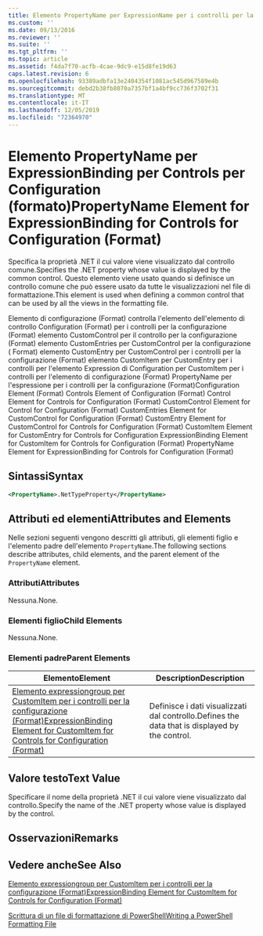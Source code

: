 ```yaml
---
title: Elemento PropertyName per ExpressionName per i controlli per la configurazione (Format) | Microsoft Docs
ms.custom: ''
ms.date: 09/13/2016
ms.reviewer: ''
ms.suite: ''
ms.tgt_pltfrm: ''
ms.topic: article
ms.assetid: f4da7f70-acfb-4cae-9dc9-e15d8fe19d63
caps.latest.revision: 6
ms.openlocfilehash: 93389adbfa13e2404354f1081ac545d967589e4b
ms.sourcegitcommit: debd2b38fb8070a7357bf1a4bf9cc736f3702f31
ms.translationtype: MT
ms.contentlocale: it-IT
ms.lasthandoff: 12/05/2019
ms.locfileid: "72364970"
---
```

# <a name="propertyname-element-for-expressionbinding-for-controls-for-configuration-format"></a><span data-ttu-id="c6133-102">Elemento PropertyName per ExpressionBinding per Controls per Configuration (formato)</span><span class="sxs-lookup"><span data-stu-id="c6133-102">PropertyName Element for ExpressionBinding for Controls for Configuration (Format)</span></span>

<span data-ttu-id="c6133-103">Specifica la proprietà .NET il cui valore viene visualizzato dal controllo comune.</span><span class="sxs-lookup"><span data-stu-id="c6133-103">Specifies the .NET property whose value is displayed by the common control.</span></span> <span data-ttu-id="c6133-104">Questo elemento viene usato quando si definisce un controllo comune che può essere usato da tutte le visualizzazioni nel file di formattazione.</span><span class="sxs-lookup"><span data-stu-id="c6133-104">This element is used when defining a common control that can be used by all the views in the formatting file.</span></span>

<span data-ttu-id="c6133-105">Elemento di configurazione (Format) controlla l'elemento dell'elemento di controllo Configuration (Format) per i controlli per la configurazione (Format) elemento CustomControl per il controllo per la configurazione (Format) elemento CustomEntries per CustomControl per la configurazione ( Format) elemento CustomEntry per CustomControl per i controlli per la configurazione (Format) elemento CustomItem per CustomEntry per i controlli per l'elemento Expression di Configuration per CustomItem per i controlli per l'elemento di configurazione (Format) PropertyName per l'espressione per i controlli per la configurazione (Format)</span><span class="sxs-lookup"><span data-stu-id="c6133-105">Configuration Element (Format) Controls Element of Configuration (Format) Control Element for Controls for Configuration (Format) CustomControl Element for Control for Configuration (Format) CustomEntries Element for CustomControl for Configuration (Format) CustomEntry Element for CustomControl for Controls for Configuration (Format) CustomItem Element for CustomEntry for Controls for Configuration ExpressionBinding Element for CustomItem for Controls for Configuration (Format) PropertyName Element for ExpressionBinding for Controls for Configuration (Format)</span></span>

## <a name="syntax"></a><span data-ttu-id="c6133-106">Sintassi</span><span class="sxs-lookup"><span data-stu-id="c6133-106">Syntax</span></span>

```xml
<PropertyName>.NetTypeProperty</PropertyName>
```

## <a name="attributes-and-elements"></a><span data-ttu-id="c6133-107">Attributi ed elementi</span><span class="sxs-lookup"><span data-stu-id="c6133-107">Attributes and Elements</span></span>

<span data-ttu-id="c6133-108">Nelle sezioni seguenti vengono descritti gli attributi, gli elementi figlio e l'elemento padre dell'elemento `PropertyName`.</span><span class="sxs-lookup"><span data-stu-id="c6133-108">The following sections describe attributes, child elements, and the parent element of the `PropertyName` element.</span></span>

### <a name="attributes"></a><span data-ttu-id="c6133-109">Attributi</span><span class="sxs-lookup"><span data-stu-id="c6133-109">Attributes</span></span>

<span data-ttu-id="c6133-110">Nessuna.</span><span class="sxs-lookup"><span data-stu-id="c6133-110">None.</span></span>

### <a name="child-elements"></a><span data-ttu-id="c6133-111">Elementi figlio</span><span class="sxs-lookup"><span data-stu-id="c6133-111">Child Elements</span></span>

<span data-ttu-id="c6133-112">Nessuna.</span><span class="sxs-lookup"><span data-stu-id="c6133-112">None.</span></span>

### <a name="parent-elements"></a><span data-ttu-id="c6133-113">Elementi padre</span><span class="sxs-lookup"><span data-stu-id="c6133-113">Parent Elements</span></span>

|<span data-ttu-id="c6133-114">Elemento</span><span class="sxs-lookup"><span data-stu-id="c6133-114">Element</span></span>|<span data-ttu-id="c6133-115">Description</span><span class="sxs-lookup"><span data-stu-id="c6133-115">Description</span></span>|
|-------------|-----------------|
|[<span data-ttu-id="c6133-116">Elemento expressiongroup per CustomItem per i controlli per la configurazione (Format)</span><span class="sxs-lookup"><span data-stu-id="c6133-116">ExpressionBinding Element for CustomItem for Controls for Configuration (Format)</span></span>](./expressionbinding-element-for-customitem-for-controls-for-configuration-format.md)|<span data-ttu-id="c6133-117">Definisce i dati visualizzati dal controllo.</span><span class="sxs-lookup"><span data-stu-id="c6133-117">Defines the data that is displayed by the control.</span></span>|

## <a name="text-value"></a><span data-ttu-id="c6133-118">Valore testo</span><span class="sxs-lookup"><span data-stu-id="c6133-118">Text Value</span></span>

<span data-ttu-id="c6133-119">Specificare il nome della proprietà .NET il cui valore viene visualizzato dal controllo.</span><span class="sxs-lookup"><span data-stu-id="c6133-119">Specify the name of the .NET property whose value is displayed by the control.</span></span>

## <a name="remarks"></a><span data-ttu-id="c6133-120">Osservazioni</span><span class="sxs-lookup"><span data-stu-id="c6133-120">Remarks</span></span>

## <a name="see-also"></a><span data-ttu-id="c6133-121">Vedere anche</span><span class="sxs-lookup"><span data-stu-id="c6133-121">See Also</span></span>

[<span data-ttu-id="c6133-122">Elemento expressiongroup per CustomItem per i controlli per la configurazione (Format)</span><span class="sxs-lookup"><span data-stu-id="c6133-122">ExpressionBinding Element for CustomItem for Controls for Configuration (Format)</span></span>](./expressionbinding-element-for-customitem-for-controls-for-configuration-format.md)

[<span data-ttu-id="c6133-123">Scrittura di un file di formattazione di PowerShell</span><span class="sxs-lookup"><span data-stu-id="c6133-123">Writing a PowerShell Formatting File</span></span>](./writing-a-powershell-formatting-file.md)
